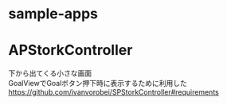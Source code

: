 # sample-apps

# APStorkController
下から出てくる小さな画面  
GoalViewでGoalボタン押下時に表示するために利用した  
https://github.com/ivanvorobei/SPStorkController#requirements
